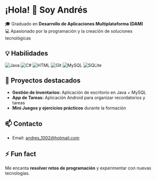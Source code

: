 # ¡Hola! 👋 Soy Andrés

🎓 Graduado en **Desarrollo de Aplicaciones Multiplataforma (DAM)**  
💻 Apasionado por la programación y la creación de soluciones tecnológicas

## 💡 Habilidades
![Java](https://img.shields.io/badge/Java-ED8B00?style=for-the-badge&logo=java&logoColor=white)
![C#](https://img.shields.io/badge/C%23-239120?style=for-the-badge&logo=c-sharp&logoColor=white)
![HTML](https://img.shields.io/badge/HTML-E34F26?style=for-the-badge&logo=html5&logoColor=white)
![Git](https://img.shields.io/badge/Git-F05032?style=for-the-badge&logo=git&logoColor=white)
![MySQL](https://img.shields.io/badge/MySQL-4479A1?style=for-the-badge&logo=mysql&logoColor=white)
![SQLite](https://img.shields.io/badge/SQLite-003B57?style=for-the-badge&logo=sqlite&logoColor=white)

## 🚀 Proyectos destacados
- **Gestión de Inventarios:** Aplicación de escritorio en Java + MySQL  
- **App de Tareas:** Aplicación Android para organizar recordatorios y tareas  
- **Mini Juegos y ejercicios prácticos** durante la formación

## 📫 Contacto
- Email: andres_1002@hotmail.com

## ⚡ Fun fact
Me encanta **resolver retos de programación** y experimentar con nuevas tecnologías.

